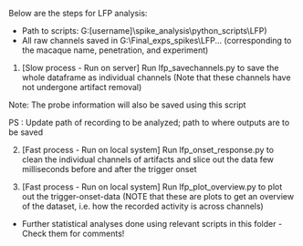 Below are the steps for LFP analysis:
 - Path to scripts: G:\[username]\spike_analysis\python_scripts\LFP) 
 - All raw channels saved in G:\Final_exps_spikes\LFP\... (corresponding to the macaque name, penetration, and experiment)



1. [Slow process - Run on server] Run lfp_savechannels.py to save the whole dataframe as individual channels (Note that these channels have not undergone artifact removal)

Note: The probe information will also be saved using this script

PS : Update path of recording to be analyzed; path to where outputs are to be saved

2. [Fast process - Run on local system] Run lfp_onset_response.py to clean the individual channels of artifacts and slice out the data few milliseconds before and after the trigger onset


3. [Fast process - Run on local system] Run lfp_plot_overview.py to plot out the trigger-onset-data (NOTE that these are plots to get an overview of the dataset, i.e. how the recorded activity is across channels)

- Further statistical analyses done using relevant scripts in this folder - Check them for comments!
